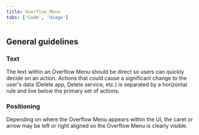 ```yaml
---
title: Overflow Menu
tabs: ['Code', 'Usage']
---
```


## General guidelines

### Text

The text within an Overflow Menu should be direct so users can quickly decide on an action. Actions that could cause a significant change to the user's data (Delete app, Delete service, etc.) is separated by a horizontal rule and live below the primary set of actions.

### Positioning

Depending on where the Overflow Menu appears within the UI, the caret or arrow may be left or right aligned so the Overflow Menu is clearly visible.
